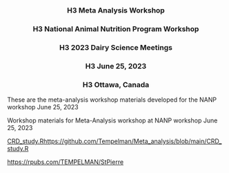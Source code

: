 <h3 style="text-align: center;">H3 Meta Analysis Workshop </h3>
<h3 style="text-align: center;">H3 National Animal Nutrition Program Workshop </h3>
<h3 style="text-align: center;">H3 2023 Dairy Science Meetings </h3>
<h3 style="text-align: center;">H3 June 25, 2023 </h3>
<h3 style="text-align: center;">H3 Ottawa, Canada </h3>

These are the meta-analysis workshop materials developed for the NANP workshop June 25, 2023

Workshop materials for Meta-Analysis workshop at NANP workshop June 25, 2023

[CRD_study.R](https://github.com/Tempelman/Meta_analysis/blob/main/CRD_study.R)https://github.com/Tempelman/Meta_analysis/blob/main/CRD_study.R 

https://rpubs.com/TEMPELMAN/StPierre 

